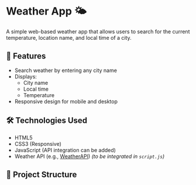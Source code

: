 # Weather App 🌤️

A simple web-based weather app that allows users to search for the current temperature, location name, and local time of a city.

## 🚀 Features

- Search weather by entering any city name
- Displays:
  - City name
  - Local time
  - Temperature
- Responsive design for mobile and desktop

## 🛠️ Technologies Used

- HTML5
- CSS3 (Responsive)
- JavaScript (API integration can be added)
- Weather API (e.g., [WeatherAPI](https://www.weatherapi.com/)) *(to be integrated in `script.js`)*

## 📁 Project Structure

